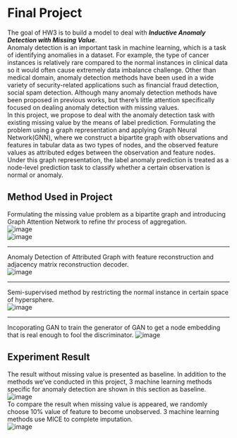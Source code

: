 # Final Project

The goal of HW3 is to build a model to deal with ***Inductive Anomaly Detection with Missing Value***.  
Anomaly detection is an important task in machine learning, which is a task of identifying anomalies in a dataset. For example, the type of cancer instances is relatively rare compared to the normal instances in clinical data so it would often cause extremely data imbalance challenge. Other than medical domain, anomaly detection methods have been used in a wide variety of security-related applications such as financial fraud detection, social spam detection. Although many anomaly detection methods have been proposed in previous works, but there’s little attention specifically focused on dealing anomaly detection with missing values.  
In this project, we propose to deal with the anomaly detection task with existing missing value by the means of label prediction. Formulating the problem using a graph representation and applying Graph Neural Network(GNN), where we construct a bipartite graph with observations and features in tabular data as two types of nodes, and the observed feature values as attributed edges between the observation and feature nodes. Under this graph representation, the label anomaly prediction is treated as a node-level prediction task to classify whether a certain observation is normal or anomaly. 

## Method Used in Project
Formulating the missing value problem as a bipartite graph and introducing Graph Attention Network to refine thr process of aggregation.  
![image](https://user-images.githubusercontent.com/36630295/125028872-5127c880-e0bb-11eb-97ba-d033b71e69bc.png)  
![image](https://user-images.githubusercontent.com/36630295/125028930-6a307980-e0bb-11eb-9dea-3daafda7880e.png)  

---
Anomaly Detection of Attributed Graph with feature reconstruction and adjacency matrix reconstruction decoder.  
![image](https://user-images.githubusercontent.com/36630295/125029217-e5922b00-e0bb-11eb-9f71-bb8a0cefd62e.png)

---
Semi-supervised method by restricting the normal instance in certain space of hypersphere.  
![image](https://user-images.githubusercontent.com/36630295/125029364-18d4ba00-e0bc-11eb-8baf-7ab22f9baaef.png)

---
Incoporating GAN to train the generator of GAN to get a node embedding that is real enough to fool the discriminator. 
![image](https://user-images.githubusercontent.com/36630295/125029388-20945e80-e0bc-11eb-8f51-695844b53ae0.png)

## Experiment Result
The result without missing value is presented as baseline. In addition to the methods we’ve conducted in this project, 3 machine learning methods specific for anomaly detection are shown in this section as baseline.  
![image](https://user-images.githubusercontent.com/36630295/125029596-7ec14180-e0bc-11eb-947e-cc54a2b40fe1.png)  
To compare the result when missing value is appeared, we randomly choose 10% value of feature to become unobserved. 3 machine learning methods use MICE to complete imputation.  
![image](https://user-images.githubusercontent.com/36630295/125029611-85e84f80-e0bc-11eb-80ff-97694077dab1.png)
